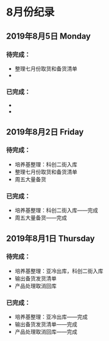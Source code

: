 # 8月份纪录

## 2019年8月5日 Monday
### 待完成：
- 整理七月份取货和备货清单
- 
### 已完成：
- 
- 

## 2019年8月2日 Friday
### 待完成：
- 培养基整理：科创二街入库
- 整理七月份取货和备货清单
- 周五大量备货
### 已完成：
- 培养基整理：科创二街入库——完成
- 周五大量备货——完成

## 2019年8月1日 Thursday
### 待完成：
- 培养基整理：亚冷出库，科创二街入库
- 输出备货发货清单
- 产品处理取消回库
### 已完成：
- 培养基整理：亚冷出库——完成
- 输出备货发货清单——完成
- 产品处理取消回库——完成
